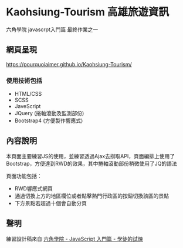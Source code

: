 # Kaohsiung-Tourism 高雄旅遊資訊
六角學院 javascrpt入門篇 最終作業之一

## 網頁呈現
  <https://pourquoiaimer.github.io/Kaohsiung-Tourism/>

### 使用技術包括
* HTML/CSS
* SCSS
* JaveScript
* JQuery (捲軸滾動及監測部份)
* Bootstrap4 (方便製作響應式)

## 內容說明
  本頁面主要練習JS的使用，並練習透過Ajax去撈取API，頁面編排上使用了Bootstrap，方便達到RWD的效果，其中捲軸滾動部份稍微使用了JQ的語法 
  
  頁面功能包括：
* RWD響應式網頁
* 通過切換上方的地區欄位或者點擊熱門行政區的按鈕切換該區的景點
* 下方景點若超過十個會自動分頁
  
## 聲明
  練習設計稿來自 [六角學院 - JavaScript 入門篇 - 學徒的試煉](https://hexschool.github.io/JavaScript_HomeWork/)

